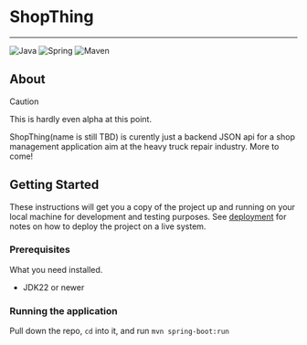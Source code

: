 # ShopThing
___
![Java](https://img.shields.io/badge/java-%23ED8B00.svg?style=for-the-badge&logo=openjdk&logoColor=white)
![Spring](https://img.shields.io/badge/Spring-6DB33F?style=for-the-badge&logo=spring&logoColor=white)
![Maven](https://img.shields.io/badge/Apache%20Maven-C71A36?style=for-the-badge&logo=Apache%20Maven&logoColor=white)

## About <a name = "about"></a>
> [!CAUTION]
> This is hardly even alpha at this point.

ShopThing(name is still TBD) is curently just a backend JSON api for a shop management application aim at the heavy truck repair industry. More to come!

## Getting Started <a name = "getting_started"></a>
These instructions will get you a copy of the project up and running on your local machine for development and testing purposes. See [deployment](#deployment) for notes on how to deploy the project on a live system.

### Prerequisites
What you need installed.
- JDK22 or newer

### Running the application 
Pull down the repo, `cd` into it, and run `mvn spring-boot:run`
